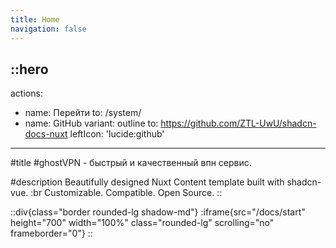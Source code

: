```yaml
---
title: Home
navigation: false
---
```


::hero
---
actions:
  - name: Перейти
    to: /system/
  - name: GitHub
    variant: outline
    to: https://github.com/ZTL-UwU/shadcn-docs-nuxt
    leftIcon: 'lucide:github'
---

#title
#ghostVPN - быстрый и качественный впн сервис.

#description
Beautifully designed Nuxt Content template built with shadcn-vue. :br Customizable. Compatible. Open Source.
::

::div{class="border rounded-lg shadow-md"}
  :iframe{src="/docs/start" height="700" width="100%" class="rounded-lg" scrolling="no" frameborder="0"}
::

